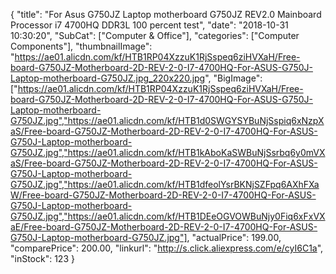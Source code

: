 {
	"title": "For Asus G750JZ Laptop motherboard G750JZ REV2.0 Mainboard Processor i7 4700HQ DDR3L 100 percent test",
	"date": "2018-10-31 10:30:20",
	"SubCat": ["Computer & Office"],
	"categories": ["Computer Components"],
	"thumbnailImage": "https://ae01.alicdn.com/kf/HTB1RP04XzzuK1RjSspeq6ziHVXaH/Free-board-G750JZ-Motherboard-2D-REV-2-0-I7-4700HQ-For-ASUS-G750J-Laptop-motherboard-G750JZ.jpg_220x220.jpg",
	"BigImage": ["https://ae01.alicdn.com/kf/HTB1RP04XzzuK1RjSspeq6ziHVXaH/Free-board-G750JZ-Motherboard-2D-REV-2-0-I7-4700HQ-For-ASUS-G750J-Laptop-motherboard-G750JZ.jpg","https://ae01.alicdn.com/kf/HTB1d0SWGYSYBuNjSspiq6xNzpXaS/Free-board-G750JZ-Motherboard-2D-REV-2-0-I7-4700HQ-For-ASUS-G750J-Laptop-motherboard-G750JZ.jpg","https://ae01.alicdn.com/kf/HTB1kAboKaSWBuNjSsrbq6y0mVXaS/Free-board-G750JZ-Motherboard-2D-REV-2-0-I7-4700HQ-For-ASUS-G750J-Laptop-motherboard-G750JZ.jpg","https://ae01.alicdn.com/kf/HTB1dfeolYsrBKNjSZFpq6AXhFXaW/Free-board-G750JZ-Motherboard-2D-REV-2-0-I7-4700HQ-For-ASUS-G750J-Laptop-motherboard-G750JZ.jpg","https://ae01.alicdn.com/kf/HTB1DEeOGVOWBuNjy0Fiq6xFxVXaE/Free-board-G750JZ-Motherboard-2D-REV-2-0-I7-4700HQ-For-ASUS-G750J-Laptop-motherboard-G750JZ.jpg"],
	"actualPrice": 199.00,
	"comparePrice": 200.00,
	"linkurl": "http://s.click.aliexpress.com/e/cyI6C1a",
	"inStock": 123
}

